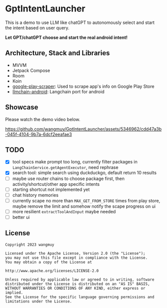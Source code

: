 # GptIntentLauncher
This is a demo to use LLM like chatGPT to autonomously select and start the intent based on user query.

**Let GPT/chatGPT choose and start the real android intent!**

## Architecture, Stack and Libraries
* MVVM
* Jetpack Compose
* Room
* Koin
* [google-play-scraper](https://github.com/arthur3486/google-play-scraper-kotlin): Used to scrape app's info on Google Play Store
* [llmchain-android](https://github.com/wangmuy/llmchain/tree/android): Langchain port for android

## Showcase
Please watch the demo video below.

https://github.com/wangmuy/GptIntentLauncher/assets/5346962/cdd47a3b-045f-4104-9b7a-6dcf2eeafae3

## TODO
- [x] tool specs make prompt too long, currently filter packages in `LangChainService.getAgentExecutor`, need rephrase
- [x] search tool: simple search using duckduckgo, default return 10 results
- [ ] maybe use router chains to choose package first, then activity/shortcut/other app specific intents
- [ ] starting shortcut not implemented yet
- [ ] chat history memories
- [ ] currently scape no more than `MAX_GET_FROM_STORE` times from play store, maybe remove the limit and somehow notify the scape progress on ui
- [ ] more resilient `extractToolAndInput` maybe needed
- [ ] better ui

## License
```text
Copyright 2023 wangmuy

Licensed under the Apache License, Version 2.0 (the "License");
you may not use this file except in compliance with the License.
You may obtain a copy of the License at

http://www.apache.org/licenses/LICENSE-2.0

Unless required by applicable law or agreed to in writing, software
distributed under the License is distributed on an "AS IS" BASIS,
WITHOUT WARRANTIES OR CONDITIONS OF ANY KIND, either express or implied.
See the License for the specific language governing permissions and
limitations under the License.
```
